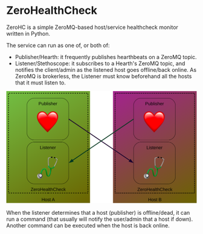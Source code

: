 # ZeroHealthCheck

ZeroHC is a simple ZeroMQ-based host/service healthcheck monitor written in Python.

The service can run as one of, or both of:

- Publisher/Hearth: it frequently publishes hearthbeats on a ZeroMQ topic.
- Listener/Stethoscope: it subscribes to a Hearth's ZeroMQ topic, and notifies the client/admin as the listened host goes offline/back online.
  As ZeroMQ is brokerless, the Listener must know beforehand all the hosts that it must listen to.

![Service Structure](docs/service_structure_diagram.svg)

When the listener determines that a host (publisher) is offline/dead, it can run a command (that usually will notify the user/admin that a host if down). Another command can be executed when the host is back online.
